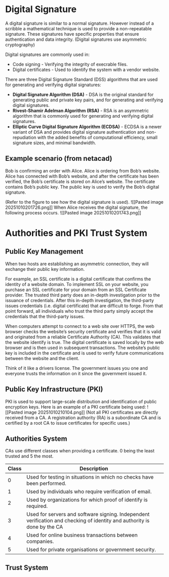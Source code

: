 # Digital Signature
A digital signature is similar to a normal signature. However instead of a scribble a mathematical technique is used to provide a non-repeatable signature.  These signatures have specific properties that ensure authentication and data integrity.
(Digital signatures use asymmetric cryptography)

Digital signatures are commonly used in:
- Code signing - Verifying the integrity of execrable files.
- Digital certificates - Used to identify the system with a vendor website.

There are three Digital Signature Standard (DSS) algorithms that are used for generating and verifying digital signatures:

- **Digital Signature Algorithm (DSA)** - DSA is the original standard for generating public and private key pairs, and for generating and verifying digital signatures.
- **Rivest-Shamir Adelman Algorithm (RSA)** - RSA is an asymmetric algorithm that is commonly used for generating and verifying digital signatures.
- **Elliptic Curve Digital Signature Algorithm (ECDSA)** - ECDSA is a newer variant of DSA and provides digital signature authentication and non-repudiation with the added benefits of computational efficiency, small signature sizes, and minimal bandwidth.

## Example scenario (from netacad)
Bob is confirming an order with Alice. Alice is ordering from Bob’s website. Alice has connected with Bob’s website, and after the certificate has been verified, the Bob’s certificate is stored on Alice’s website. The certificate contains Bob’s public key. The public key is used to verify the Bob’s digital signature.

(Refer to the figure to see how the digital signature is used).
![[Pasted image 20251010201726.png]]
When Alice receives the digital signature, the following process occurs.
![[Pasted image 20251010201743.png]]

# Authorities and PKI Trust System
## Public Key Management
When two hosts are establishing an asymmetric connection, they will exchange their public key information.

For example, an SSL certificate is a digital certificate that confirms the identity of a website domain. To implement SSL on your website, you purchase an SSL certificate for your domain from an SSL Certificate provider. The trusted third party does an in-depth investigation prior to the issuance of credentials. After this in-depth investigation, the third-party issues credentials (i.e. digital certificate) that are difficult to forge. From that point forward, all individuals who trust the third party simply accept the credentials that the third-party issues.

When computers attempt to connect to a web site over HTTPS, the web browser checks the website’s security certificate and verifies that it is valid and originated from a reliable Certificate Authority (CA). This validates that the website identify is true. The digital certificate is saved locally by the web browser and is then used in subsequent transactions. The website’s public key is included in the certificate and is used to verify future communications between the website and the client.

Think of it like a drivers license. The government issues you one and everyone trusts the information on it since the government issued it.

## Public Key Infrastructure (PKI)
PKI is used to support large-scale distribution and identification of public encryption keys.
Here is an example of a PKI certificate being used:
![[Pasted image 20251010210104.png]]
(Not all PKI certificates are directly received from a CA. A registration authority (RA) is a subordinate CA and is certified by a root CA to issue certificates for specific uses.)

## Authorities System
CAs use different classes when providing a certificate. 0 being the least trusted and 5 the most.

| Class | Description                                                                                                              |
| ----- | ------------------------------------------------------------------------------------------------------------------------ |
| 0     | Used for testing in situations in which no checks have been performed.                                                   |
| 1     | Used by individuals who require verification of email.                                                                   |
| 2     | Used by organizations for which proof of identify is required.                                                           |
| 3     | Used for servers and software signing. Independent verification and checking of identity and authority is done by the CA |
| 4     | Used for online business transactions between companies.                                                                 |
| 5     | Used for private organisations or government security.                                                                   |

## Trust System
